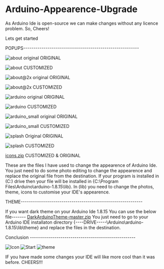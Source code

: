 # Arduino-Appearence-Ubgrade
As Arduino Ide is open-source we can make changes without any licence problem. 
So, Cheers!

Lets get started

POPUPS---------------------------------------------------------

![about original](https://user-images.githubusercontent.com/86643678/124418834-fd934300-dd79-11eb-828a-1098316d8bd6.png)
ORIGINAL

![about](https://user-images.githubusercontent.com/86643678/124418839-fec47000-dd79-11eb-90bf-fc5d7cb1529e.png)
CUSTOMIZED

![about@2x original](https://user-images.githubusercontent.com/86643678/124418841-ff5d0680-dd79-11eb-8334-03c65ced396b.png)
ORIGINAL

![about@2x](https://user-images.githubusercontent.com/86643678/124418843-fff59d00-dd79-11eb-95a5-63487acfd791.png)
CUSTOMIZED

![arduino original](https://user-images.githubusercontent.com/86643678/124418846-0126ca00-dd7a-11eb-8fa1-852cd36c5ea6.png)
ORIGINAL

![arduino](https://user-images.githubusercontent.com/86643678/124418849-0126ca00-dd7a-11eb-96b0-7e128ba9af1c.png)
CUSTOMIZED

![arduino_small original](https://user-images.githubusercontent.com/86643678/124418851-0257f700-dd7a-11eb-8b31-a6b798fa2265.png)
ORIGINAL

![arduino_small](https://user-images.githubusercontent.com/86643678/124418852-02f08d80-dd7a-11eb-88e0-f0b74e7511b0.png)
CUSTOMIZED

![splash Original](https://user-images.githubusercontent.com/86643678/124418853-03892400-dd7a-11eb-9299-3d59d4c76f18.png)
ORIGINAL

![splash](https://user-images.githubusercontent.com/86643678/124418854-0421ba80-dd7a-11eb-9817-3910d5adb975.png)
CUSTOMIZED

[icons.zip](https://github.com/HyperArx/Arduino-Appearence-Ubgrade/files/6761849/icons.zip)
CUSTOMIZED & ORIGINAL

These are the files I have used to change the appearence of Arduino Ide. You just need to do some photo editing to change the appearence and replace the original file from the destination. If your program is installed in (C:) drive then your file will be installed in {C:\Program Files\Arduino\arduino-1.8.15\lib}.
In (lib) you need to change the photos, theme, icons to customise your IDE's appearence.

THEME------------------------------------------------------------

If you want dark theme on your Arduino Ide 1.8.15 You can use the below file-------
[DarkArduinoTheme-master.zip](https://github.com/HyperArx/Arduino-Appearence-Ubgrade/files/6761795/DarkArduinoTheme-master.zip)
You just need to go to your Arduino IDE installaton directory {----DRIVE-----\Arduino\arduino-1.8.15\lib\theme} and replace the files in the destination.

Conclusion ----------------------------------------------------

![Icon](https://user-images.githubusercontent.com/86643678/124420569-51535b80-dd7d-11eb-9dbf-2ab49d9e11fd.PNG)
![Start](https://user-images.githubusercontent.com/86643678/124420573-52848880-dd7d-11eb-83d5-c87595095b70.PNG)
![theme](https://user-images.githubusercontent.com/86643678/124420580-56180f80-dd7d-11eb-9576-48aca0a32e0f.PNG)

IF you have made some changes your IDE will like more cool than it was before.
CHEERS!!!
